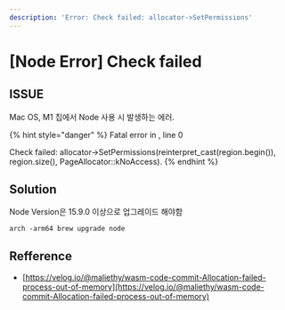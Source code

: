 ```yaml
---
description: 'Error: Check failed: allocator->SetPermissions'
---
```


# \[Node Error] Check failed

## ISSUE

Mac OS, M1 칩에서 Node 사용 시 발생하는 에러.

{% hint style="danger" %}
Fatal error in , line 0

Check failed: allocator->SetPermissions(reinterpret\_cast(region.begin()), region.size(), PageAllocator::kNoAccess).
{% endhint %}

## Solution

Node Version은 15.9.0 이상으로 업그레이드 해야함

```
arch -arm64 brew upgrade node
```

## Refference

* [https://velog.io/@maliethy/wasm-code-commit-Allocation-failed-process-out-of-memory](https://velog.io/@maliethy/wasm-code-commit-Allocation-failed-process-out-of-memory)
